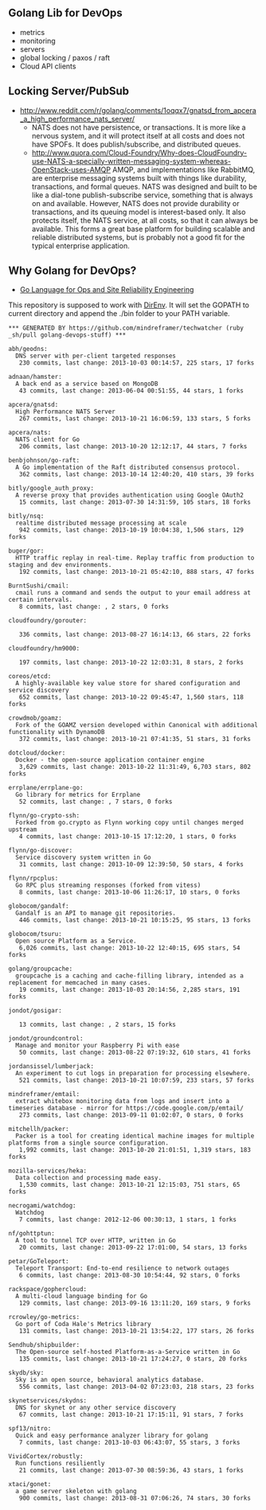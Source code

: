## Golang Lib for DevOps
  - metrics
  - monitoring
  - servers
  - global locking / paxos / raft
  - Cloud API clients


## Locking Server/PubSub
  - http://www.reddit.com/r/golang/comments/1oqqx7/gnatsd_from_apcera_a_high_performance_nats_server/
    - NATS does not have persistence, or transactions. It is more like a nervous system, and it will protect itself at all costs and does not have SPOFs. It does publish/subscribe, and distributed queues.
    - http://www.quora.com/Cloud-Foundry/Why-does-CloudFoundry-use-NATS-a-specially-written-messaging-system-whereas-OpenStack-uses-AMQP
    AMQP, and implementations like RabbitMQ, are enterprise messaging systems built with things like durability, transactions, and formal queues. NATS was designed and built to be like a dial-tone publish-subscribe service, something that is always on and available. However, NATS does not provide durability or transactions, and its queuing model is interest-based only. It also protects itself, the NATS service, at all costs, so that it can always be available. This forms a great base platform for building scalable and reliable distributed systems, but is probably not a good fit for the typical enterprise application.


## Why Golang for DevOps?
  - [Go Language for Ops and Site Reliability Engineering](http://talks.golang.org/2013/go-sreops.slide)



This repository is supposed to work with [DirEnv](https://github.com/zimbatm/direnv). It will set the GOPATH to current directory and append the ./bin folder to your PATH variable.


<!-- PROJECTS_LIST_START -->
    *** GENERATED BY https://github.com/mindreframer/techwatcher (ruby _sh/pull golang-devops-stuff) *** 

    abh/geodns:
      DNS server with per-client targeted responses
       230 commits, last change: 2013-10-03 00:14:57, 225 stars, 17 forks

    adnaan/hamster:
      A back end as a service based on MongoDB
       43 commits, last change: 2013-06-04 00:51:55, 44 stars, 1 forks

    apcera/gnatsd:
      High Performance NATS Server
       267 commits, last change: 2013-10-21 16:06:59, 133 stars, 5 forks

    apcera/nats:
      NATS client for Go
       206 commits, last change: 2013-10-20 12:12:17, 44 stars, 7 forks

    benbjohnson/go-raft:
      A Go implementation of the Raft distributed consensus protocol.
       362 commits, last change: 2013-10-14 12:40:20, 410 stars, 39 forks

    bitly/google_auth_proxy:
      A reverse proxy that provides authentication using Google OAuth2
       15 commits, last change: 2013-07-30 14:31:59, 105 stars, 18 forks

    bitly/nsq:
      realtime distributed message processing at scale
       942 commits, last change: 2013-10-19 10:04:38, 1,506 stars, 129 forks

    buger/gor:
      HTTP traffic replay in real-time. Replay traffic from production to staging and dev environments.
       192 commits, last change: 2013-10-21 05:42:10, 888 stars, 47 forks

    BurntSushi/cmail:
      cmail runs a command and sends the output to your email address at certain intervals.
       8 commits, last change: , 2 stars, 0 forks

    cloudfoundry/gorouter:

       336 commits, last change: 2013-08-27 16:14:13, 66 stars, 22 forks

    cloudfoundry/hm9000:

       197 commits, last change: 2013-10-22 12:03:31, 8 stars, 2 forks

    coreos/etcd:
      A highly-available key value store for shared configuration and service discovery
       652 commits, last change: 2013-10-22 09:45:47, 1,560 stars, 118 forks

    crowdmob/goamz:
      Fork of the GOAMZ version developed within Canonical with additional functionality with DynamoDB
       372 commits, last change: 2013-10-21 07:41:35, 51 stars, 31 forks

    dotcloud/docker:
      Docker - the open-source application container engine
       3,629 commits, last change: 2013-10-22 11:31:49, 6,703 stars, 802 forks

    errplane/errplane-go:
      Go library for metrics for Errplane
       52 commits, last change: , 7 stars, 0 forks

    flynn/go-crypto-ssh:
      Forked from go.crypto as Flynn working copy until changes merged upstream
       4 commits, last change: 2013-10-15 17:12:20, 1 stars, 0 forks

    flynn/go-discover:
      Service discovery system written in Go
       31 commits, last change: 2013-10-09 12:39:50, 50 stars, 4 forks

    flynn/rpcplus:
      Go RPC plus streaming responses (forked from vitess)
       8 commits, last change: 2013-10-06 11:26:17, 10 stars, 0 forks

    globocom/gandalf:
      Gandalf is an API to manage git repositories.
       446 commits, last change: 2013-10-21 10:15:25, 95 stars, 13 forks

    globocom/tsuru:
      Open source Platform as a Service.
       6,026 commits, last change: 2013-10-22 12:40:15, 695 stars, 54 forks

    golang/groupcache:
      groupcache is a caching and cache-filling library, intended as a replacement for memcached in many cases.
       19 commits, last change: 2013-10-03 20:14:56, 2,285 stars, 191 forks

    jondot/gosigar:

       13 commits, last change: , 2 stars, 15 forks

    jondot/groundcontrol:
      Manage and monitor your Raspberry Pi with ease
       50 commits, last change: 2013-08-22 07:19:32, 610 stars, 41 forks

    jordansissel/lumberjack:
      An experiment to cut logs in preparation for processing elsewhere.
       521 commits, last change: 2013-10-21 10:07:59, 233 stars, 57 forks

    mindreframer/emtail:
      extract whitebox monitoring data from logs and insert into a timeseries database - mirror for https://code.google.com/p/emtail/
       273 commits, last change: 2013-09-11 01:02:07, 0 stars, 0 forks

    mitchellh/packer:
      Packer is a tool for creating identical machine images for multiple platforms from a single source configuration.
       1,992 commits, last change: 2013-10-20 21:01:51, 1,319 stars, 183 forks

    mozilla-services/heka:
      Data collection and processing made easy.
       1,530 commits, last change: 2013-10-21 12:15:03, 751 stars, 65 forks

    necrogami/watchdog:
      Watchdog
       7 commits, last change: 2012-12-06 00:30:13, 1 stars, 1 forks

    nf/gohttptun:
      A tool to tunnel TCP over HTTP, written in Go
       20 commits, last change: 2013-09-22 17:01:00, 54 stars, 13 forks

    petar/GoTeleport:
      Teleport Transport: End-to-end resilience to network outages
       6 commits, last change: 2013-08-30 10:54:44, 92 stars, 0 forks

    rackspace/gophercloud:
      A multi-cloud language binding for Go
       129 commits, last change: 2013-09-16 13:11:20, 169 stars, 9 forks

    rcrowley/go-metrics:
      Go port of Coda Hale's Metrics library
       131 commits, last change: 2013-10-21 13:54:22, 177 stars, 26 forks

    Sendhub/shipbuilder:
      The Open-source self-hosted Platform-as-a-Service written in Go
       135 commits, last change: 2013-10-21 17:24:27, 0 stars, 20 forks

    skydb/sky:
      Sky is an open source, behavioral analytics database.
       556 commits, last change: 2013-04-02 07:23:03, 218 stars, 23 forks

    skynetservices/skydns:
      DNS for skynet or any other service discovery
       67 commits, last change: 2013-10-21 17:15:11, 91 stars, 7 forks

    spf13/nitro:
      Quick and easy performance analyzer library for golang
       7 commits, last change: 2013-10-03 06:43:07, 55 stars, 3 forks

    VividCortex/robustly:
      Run functions resiliently
       21 commits, last change: 2013-07-30 08:59:36, 43 stars, 1 forks

    xtaci/gonet:
      a game server skeleton with golang
       900 commits, last change: 2013-08-31 07:06:26, 74 stars, 30 forks
<!-- PROJECTS_LIST_END -->
